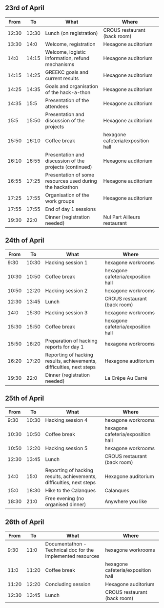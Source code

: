 ## 23rd of April

| From | To | What | Where |
|-------|-------|------------------------------------|---------------------------------|
| 12:30 | 13:30 | Lunch (on registration)| CROUS restaurant (back room) |
| 13:30 | 14:0 | Welcome, registration| Hexagone auditorium |
| 14:0 | 14:15 | Welcome, logistic information, refund mechanisms| Hexagone auditorium |
| 14:15 | 14:25 | GREEKC goals and current results| Hexagone auditorium |
| 14:25 | 14:35 | Goals and organisation of the hack-a-thon| Hexagone auditorium |
| 14:35 | 15:5 | Presentation of the attendees| Hexagone auditorium |
| 15:5 | 15:50 | Presentation and discussion of the projects| Hexagone auditorium |
| 15:50 | 16:10 | Coffee break| hexagone cafeteria/exposition hall |
| 16:10 | 16:55 | Presentation and discussion of the projects (continued)| Hexagone auditorium |
| 16:55 | 17:25 | Presentation of some resources used during the hackathon| Hexagone auditorium |
| 17:25 | 17:55 | Organisation of the work groups| Hexagone auditorium |
| 17:55 | 17:55 | End of day 1 sessions|  |
| 19:30 | 22:0 | Dinner (registration needed)| Nul Part Ailleurs restaurant |

## 24th of April

| From | To | What | Where |
|-------|-------|------------------------------------|---------------------------------|
| 9:30 | 10:30 | Hacking session 1| hexagone workrooms |
| 10:30 | 10:50 | Coffee break| hexagone cafeteria/exposition hall |
| 10:50 | 12:20 | Hacking session 2| hexagone workrooms |
| 12:30 | 13:45 | Lunch| CROUS restaurant (back room) |
| 14:0 | 15:30 | Hacking session 3| hexagone workrooms |
| 15:30 | 15:50 | Coffee break| hexagone cafeteria/exposition hall |
| 15:50 | 16:20 | Preparation of hacking reports for day 1| hexagone workrooms |
| 16:20 | 17:20 | Reporting of hacking results, achievements, difficulties, next steps| Hexagone auditorium |
| 19:30 | 22:0 | Dinner (registration needed)| La Crêpe Au Carré |

## 25th of April

| From | To | What | Where |
|-------|-------|------------------------------------|---------------------------------|
| 9:30 | 10:30 | Hacking session 4| hexagone workrooms |
| 10:30 | 10:50 | Coffee break| hexagone cafeteria/exposition hall |
| 10:50 | 12:20 | Hacking session 5| hexagone workrooms |
| 12:30 | 13:45 | Lunch| CROUS restaurant (back room) |
| 14:0 | 15:0 | Reporting of hacking results, achievements, difficulties, next steps| Hexagone auditorium |
| 15:0 | 18:30 | Hike to the Calanques| Calanques |
| 18:30 | 21:0 | Free evening (no organised dinner)| Anywhere you like |

## 26th of April

| From | To | What | Where |
|-------|-------|------------------------------------|---------------------------------|
| 9:30 | 11:0 | Documentathon - Technical doc for the implemented resources| hexagone workrooms |
| 11:0 | 11:20 | Coffee break| hexagone cafeteria/exposition hall |
| 11:20 | 12:20 | Concluding session| Hexagone auditorium |
| 12:30 | 13:45 | Lunch| CROUS restaurant (back room) |
